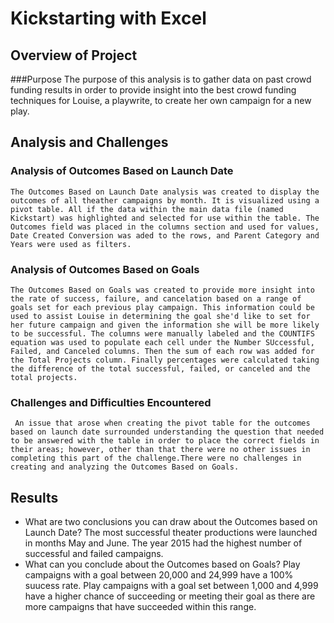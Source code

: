 # Kickstarting with Excel

## Overview of Project

###Purpose
    The purpose of this analysis is to gather data on past crowd funding results in order to provide insight into the best crowd funding techniques for Louise, a playwrite, to create her own campaign for a new play.

## Analysis and Challenges

### Analysis of Outcomes Based on Launch Date
    The Outcomes Based on Launch Date analysis was created to display the outcomes of all theather campaigns by month. It is visualized using a pivot table. All if the data within the main data file (named Kickstart) was highlighted and selected for use within the table. The Outcomes field was placed in the columns section and used for values, Date Created Conversion was aded to the rows, and Parent Category and Years were used as filters.

### Analysis of Outcomes Based on Goals
    The Outcomes Based on Goals was created to provide more insight into the rate of success, failure, and cancelation based on a range of goals set for each previous play campaign. This information could be used to assist Louise in determining the goal she'd like to set for her future campaign and given the information she will be more likely to be successful. The columns were manually labeled and the COUNTIFS equation was used to populate each cell under the Number SUccessful, Failed, and Canceled columns. Then the sum of each row was added for the Total Projects column. Finally percentages were calculated taking the difference of the total successful, failed, or canceled and the total projects.

### Challenges and Difficulties Encountered
     An issue that arose when creating the pivot table for the outcomes based on launch date surrounded understanding the question that needed to be answered with the table in order to place the correct fields in their areas; however, other than that there were no other issues in completing this part of the challenge.There were no challenges in creating and analyzing the Outcomes Based on Goals. 
    
## Results

- What are two conclusions you can draw about the Outcomes based on Launch Date?
    The most successful theater productions were launched in months May and June. 
    The year 2015 had the highest number of successful and failed campaigns. 
- What can you conclude about the Outcomes based on Goals?
    Play campaigns with a goal between 20,000 and 24,999 have a 100% suucess rate.
    Play campaigns with a goal set between 1,000 and 4,999 have a higher chance of succeeding or meeting their goal as there are more campaigns that have succeeded within this range. 

